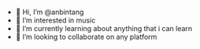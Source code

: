 - 👋 Hi, I’m @anbintang
- 👀 I’m interested in music
- 🌱 I’m currently learning about anything that i can learn
- 💞️ I’m looking to collaborate on any platform


<!---
anbintang/anbintang is a ✨ special ✨ repository because its `README.md` (this file) appears on your GitHub profile.
You can click the Preview link to take a look at your changes.
--->
